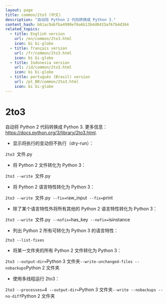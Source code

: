 ```yaml
---
layout: page
title: common/2to3 (中文)
description: "自动将 Python 2 代码转换成 Python 3."
content_hash: b61ac9abfba4990ef6a6b13b4d0433af67b4d364
related_topics:
  - title: English version
    url: /en/common/2to3.html
    icon: bi bi-globe
  - title: français version
    url: /fr/common/2to3.html
    icon: bi bi-globe
  - title: Indonesia version
    url: /id/common/2to3.html
    icon: bi bi-globe
  - title: português (Brasil) version
    url: /pt_BR/common/2to3.html
    icon: bi bi-globe
---
```

# 2to3

自动将 Python 2 代码转换成 Python 3.
更多信息：<https://docs.python.org/3/library/2to3.html>.

- 显示将执行的变动但不执行（dry-run）：

`2to3 `<span class="tldr-var badge badge-pill bg-dark-lm bg-white-dm text-white-lm text-dark-dm font-weight-bold">文件.py</span>

- 将 Python 2 文件转化为 Python 3：

`2to3 --write `<span class="tldr-var badge badge-pill bg-dark-lm bg-white-dm text-white-lm text-dark-dm font-weight-bold">文件.py</span>

- 将 Python 2 语言特性转化为 Python 3：

`2to3 --write `<span class="tldr-var badge badge-pill bg-dark-lm bg-white-dm text-white-lm text-dark-dm font-weight-bold">文件.py</span>` --fix=`<span class="tldr-var badge badge-pill bg-dark-lm bg-white-dm text-white-lm text-dark-dm font-weight-bold">raw_input</span>` --fix=`<span class="tldr-var badge badge-pill bg-dark-lm bg-white-dm text-white-lm text-dark-dm font-weight-bold">print</span>

- 除了某个语言特性外将所有其他的 Python 2 语言特性转化为 Python 3：

`2to3 --write `<span class="tldr-var badge badge-pill bg-dark-lm bg-white-dm text-white-lm text-dark-dm font-weight-bold">文件.py</span>` --nofix=`<span class="tldr-var badge badge-pill bg-dark-lm bg-white-dm text-white-lm text-dark-dm font-weight-bold">has_key</span>` --nofix=`<span class="tldr-var badge badge-pill bg-dark-lm bg-white-dm text-white-lm text-dark-dm font-weight-bold">isinstance</span>

- 列出 Python 2 所有可转化为 Python 3 的语言特性：

`2to3 --list-fixes`

- 将某一文件夹的所有 Python 2 文件转化为 Python 3：

`2to3 --output-dir=`<span class="tldr-var badge badge-pill bg-dark-lm bg-white-dm text-white-lm text-dark-dm font-weight-bold">Python 3 文件夹</span>` --write-unchanged-files --nobackups `<span class="tldr-var badge badge-pill bg-dark-lm bg-white-dm text-white-lm text-dark-dm font-weight-bold">Python 2 文件夹</span>

- 使用多线程运行 2to3：

`2to3 --processes=`<span class="tldr-var badge badge-pill bg-dark-lm bg-white-dm text-white-lm text-dark-dm font-weight-bold">4</span>` --output-dir=`<span class="tldr-var badge badge-pill bg-dark-lm bg-white-dm text-white-lm text-dark-dm font-weight-bold">Python 3 文件夹</span>` --write --nobackups --no-diff `<span class="tldr-var badge badge-pill bg-dark-lm bg-white-dm text-white-lm text-dark-dm font-weight-bold">Python 2 文件夹</span>
